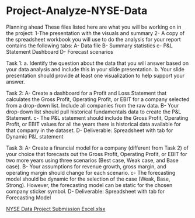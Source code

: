 # Project-Analyze-NYSE-Data


Planning ahead
These files listed here are what you will be working on in the project:
1-The presentation with the visuals and summary
2- A copy of the spreadsheet workbook you will use to do the analysis for your report contains the following tabs:
     A- Data file
     B- Summary statistics
     c- P&L Statement Dashboard
     D- Forecast scenarios
     
Task 1:
        a. Identify the question about the data that you will answer based on your data analysis and include this in your slide presentation.
        b. Your slide presentation should provide at least one visualization to help support your answer.
        
Task 2:
       A- Create a dashboard for a Profit and Loss Statement that calculates the Gross Profit, Operating Profit, or EBIT for a company selected from a drop-down list.              Include all companies from the raw data.
       B- Your drop-down list should pull historical fundamentals data to create the P&L Statement.
       c- The P&L statement should include the Gross Profit, Operating Profit, or EBIT values for all the years there is historical data available for that company in              the dataset.
       D- Deliverable: Spreadsheet with tab for Dynamic P&L statement
       
Task 3:
       A- Create a financial model for a company (different from Task 2) of your choice that forecasts out the Gross Profit, Operating Profit, or EBIT for two more years        using three scenarios (Best case, Weak case, and Base case).
       B- Your assumptions for revenue growth, gross margin, and operating margin should change for each scenario.
       c-  The forecasting model should be dynamic for the selection of the case (Weak, Base, Strong). However, the forecasting model can be static for the chosen               company sticker symbol.
       D- Deliverable: Spreadsheet with tab for Forecasting Model
       
     
[NYSE Data Project Submission Excel.xlsx](https://github.com/Bud00r/-Project-Analyze-NYSE-Data/files/10293422/NYSE.Data.Project.Submission.Excel.xlsx)

